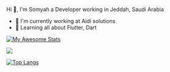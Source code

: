Hi 👋, I'm Somyah a Developer working in Jeddah, Saudi Arabia
* 🏢 I'm currently working at Aidi solutions 
* 🌱 Learning all about Flutter, Dart

[![My Awesome Stats](https://awesome-github-stats.azurewebsites.net/user-stats/somyahAA?cardType=github&showIcons=false&preferLogin=false)](https://git.io/awesome-stats-card)

![](https://komarev.com/ghpvc/?username=SomyahAA&color=blue)

[![Top Langs](https://github-readme-stats.vercel.app/api/top-langs/?username=SomyahAA)](https://github.com/SomyahAA/github-readme-stats)

